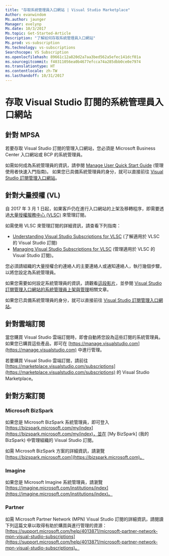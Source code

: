 ```yaml
---
title: "存取系統管理員入口網站 | Visual Studio Marketplace"
Author: evanwindom
Ms.author: jaunger
Manager: evelynp
Ms.date: 10/3/2017
Ms.topic: Get-Started-Article
Description: "了解如何存取系統管理員入口網站"
Ms.prod: vs-subscription
Ms.technology: vs-subscriptions
Searchscope: VS Subscription
ms.openlocfilehash: 89661c12a820d2a7aa3bed562a5efec141dcf01a
ms.sourcegitcommit: f40311056ea0b4677efcca74a285dbb0ce0e7974
ms.translationtype: HT
ms.contentlocale: zh-TW
ms.lasthandoff: 10/31/2017
---
```

# <a name="accessing-the-visual-studio-subsubscriptions-administrator-portal"></a>存取 Visual Studio 訂閱的系統管理員入口網站
## <a name="for-mpsa"></a>針對 MPSA
若要存取 Visual Studio 訂閱的管理入口網站，您必須是 Microsoft Business Center 入口網站或 BCP 的系統管理員。 

如需如何成為系統管理員的資訊，請參閱 [Manage User Quick Start Guide](https://mvlc.blob.core.windows.net/en-us/MVLC_QS_Manage_Users.pdf) (管理使用者快速入門指南)。 如果您已具備系統管理員的身分，就可以直接前往 [Visual Studio 訂閱管理入口網站](https://manage.visualstudio.com)。

## <a name="for-volume-licensing-vl"></a>針對大量授權 (VL)
自 2017 年 3 月 1 日起，如果客戶仍在進行入口網站的上架及移轉程序，即需要透過[大量授權服務中心 (VLSC)](https://www.microsoft.com/Licensing/servicecenter/default.aspx) 來管理訂閱。 

如需使用 VLSC 來管理訂閱的詳細資訊，請查看下列指南：
- [Understanding Visual Studio Subscriptions for VLSC](https://www.visualstudio.com/wp-content/uploads/2016/11/Understanding-Visual-Studio-Subscriptions-Administration-Guide-for-VLSC.pdf) (了解適用於 VLSC 的 Visual Studio 訂閱)  
- [Managing Visual Studio Subscriptions for VLSC](https://www.visualstudio.com/wp-content/uploads/2016/11/Managing-Visual-Studio-Subscriptions-Administration-Guide-for-VLSC.pdf) (管理適用於 VLSC 的 Visual Studio 訂閱)。 

您必須請組織的大量授權合約連絡人的主要連絡人或通知連絡人，執行幾個步驟，以將您設定為系統管理員。 

如果您需要如何設定系統管理員的資訊，請觀看[這段影片](https://channel9.msdn.com/Series/Visual-Studio-Subscriptions-Administration/Onboarding-your-organization-to-the-new-Visual-Studio-Subscription-Administration-Portal-and-setting)，並參閱 [Visual Studio 訂閱管理入口網站的系統管理員上架與管理](https://go.microsoft.com/fwlink/?linkid=839391)相關文章。 

如果您已具備系統管理員的身分，就可以直接前往 [Visual Studio 訂閱管理入口網站](https://manage.visualstudio.com)。

## <a name="for-cloud-subscriptions"></a>針對雲端訂閱
當您購買 Visual Studio 雲端訂閱時，即會自動將您設為這些訂閱的系統管理員。  如果您已購買這些產品，即可在 [https://manage.visualstudio.com](https://manage.visualstudio.com) 中進行管理。

若要購買 Visual Studio 雲端訂閱，請前往 [https://marketplace.visualstudio.com/subscriptions](https://marketplace.visualstudio.com/subscriptions) 的 Visual Studio Marketplace。


## <a name="for-programs-subscriptions"></a>針對方案訂閱

### <a name="microsoft-bizspark"></a>Microsoft BizSpark
如果您是 Microsoft BizSpark 系統管理員，即可登入 [https://bizspark.microsoft.com/my/index](https://bizspark.microsoft.com/my/index)，並在 [My BizSpark] (我的 BizSpark) 中管理組織的 Visual Studio 訂閱。

如需 Microsoft BizSpark 方案的詳細資訊，請瀏覽 [https://bizspark.microsoft.com](https://bizspark.microsoft.com)。


### <a name="imagine"></a>Imagine
如果您是 Microsoft Imagine 系統管理員，請瀏覽 [https://imagine.microsoft.com/institutions/index](https://imagine.microsoft.com/institutions/index)。


### <a name="partner"></a>Partner
如需 Microsoft Partner Network (MPN) Visual Studio 訂閱的詳細資訊，請閱讀下列這篇文章以取得有助於購買與進行管理的資源：[https://support.microsoft.com/help/4013871/microsoft-partner-network-mpn-visual-studio-subscriptions](https://support.microsoft.com/help/4013871/microsoft-partner-network-mpn-visual-studio-subscriptions)。
